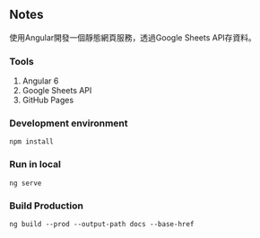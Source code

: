 ## Notes
使用Angular開發一個靜態網頁服務，透過Google Sheets API存資料。

### Tools
1. Angular 6
2. Google Sheets API
3. GitHub Pages

### Development environment
```console
npm install
```

### Run in local
```console
ng serve
```

### Build Production
```console
ng build --prod --output-path docs --base-href
```
